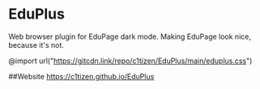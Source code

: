# EduPlus
 Web browser plugin for EduPage dark mode.
 Making EduPage look nice, because it's not.

@import url("https://gitcdn.link/repo/c1tizen/EduPlus/main/eduplus.css")

##Website
https://c1tizen.github.io/EduPlus
